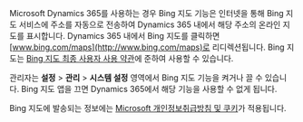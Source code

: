Microsoft Dynamics 365를 사용하는 경우 Bing 지도 기능은 인터넷을 통해 Bing 지도 서비스에 주소를 자동으로 전송하여 Dynamics 365 내에서 해당 주소의 온라인 지도를 표시합니다.  Dynamics 365 내에서 Bing 지도를 클릭하면 [www.bing.com/maps](http://www.bing.com/maps)로 리디렉션됩니다. Bing 지도는 [Bing 지도 최종 사용자 사용 약관](http://go.microsoft.com/?linkid=9710837)에 준하여 사용할 수 있습니다.  
  
 관리자는 **설정** > **관리** > **시스템 설정** 영역에서 Bing 지도 기능을 켜거나 끌 수 있습니다. Bing 지도 앱을 끄면 Dynamics 365에서 해당 기능을 사용할 수 없게 됩니다.  
  
 Bing 지도에 발송되는 정보에는 [Microsoft 개인정보취급방침 및 쿠키](http://go.microsoft.com/fwlink/p/?linkid=521839)가 적용됩니다.
